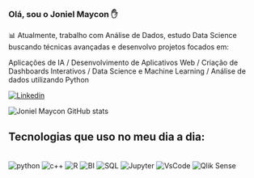 ### Olá, sou o Joniel Maycon ✋

📊 Atualmente, trabalho com Análise de Dados, estudo Data Science buscando técnicas avançadas e desenvolvo projetos focados em:

Aplicações de IA  / Desenvolvimento de Aplicativos Web  / Criação de Dashboards Interativos  / Data Science e Machine Learning / Análise de dados utilizando Python 

[![Linkedin](https://img.shields.io/badge/LinkedIn-0077B5?style=for-the-badge&logo=linkedin&logoColor=white)](https://www.linkedin.com/in/joniel-maycon-112201254/)


![Joniel Maycon GitHub stats](https://github-readme-stats.vercel.app/api?username=jonmaycon&show_icons=true&theme=dark)

## Tecnologias que uso no meu dia a dia:


<div style="display: inline_block"><br/>
<img align="center" alt ="python" src="https://img.shields.io/badge/Python-14354C?style=for-the-badge&logo=python&logoColor=white" />
<img align="center" alt ="c++" src="https://img.shields.io/badge/C%2B%2B-00599C?style=for-the-badge&logo=c%2B%2B&logoColor=white" />
<img align="center" alt ="R" src="https://img.shields.io/badge/R-276DC3?style=for-the-badge&logo=r&logoColor=white" />
<img align="center" alt ="BI" src="https://img.shields.io/badge/Microsoft_Office-D83B01?style=for-the-badge&logo=microsoft-office&logoColor=whitee" />
<img align="center" alt ="SQL" src="https://img.shields.io/badge/MySQL-005C84?style=for-the-badge&logo=mysql&logoColor=white" />
<img align="center" alt ="Jupyter" src="https://img.shields.io/badge/Made%20with-Jupyter-orange?style=for-the-badge&logo=Jupyter" />
<img align="center" alt ="VsCode" src="https://img.shields.io/badge/Visual_Studio_Code-0078D4?style=for-the-badge&logo=visual%20studio%20code&logoColor=white" />
<img align="center" alt="Qlik Sense" src="https://img.shields.io/badge/Qlik%20Sense-33CC33?style=for-the-badge&logo=qlik&logoColor=white" />
</div>
